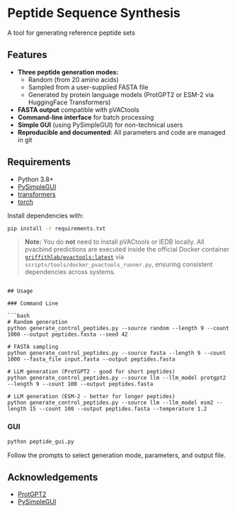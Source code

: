 # Peptide Sequence Synthesis

A tool for generating reference peptide sets

## Features

- **Three peptide generation modes:**
  - Random (from 20 amino acids)
  - Sampled from a user-supplied FASTA file
  - Generated by protein language models (ProtGPT2 or ESM-2 via HuggingFace Transformers)
- **FASTA output** compatible with pVACtools
- **Command-line interface** for batch processing
- **Simple GUI** (using PySimpleGUI) for non-technical users
- **Reproducible and documented**: All parameters and code are managed in git

## Requirements

- Python 3.8+
- [PySimpleGUI](https://pysimplegui.readthedocs.io/)
- [transformers](https://huggingface.co/docs/transformers/index)
- [torch](https://pytorch.org/)

Install dependencies with:
```bash
pip install -r requirements.txt
```

> **Note:** You do **not** need to install pVACtools or IEDB locally. All pvacbind predictions are executed inside the official Docker container [`griffithlab/pvactools:latest`](https://hub.docker.com/r/griffithlab/pvactools/) via `scripts/tools/docker_pvactools_runner.py`, ensuring consistent dependencies across systems.
```

## Usage

### Command Line

```bash
# Random generation
python generate_control_peptides.py --source random --length 9 --count 1000 --output peptides.fasta --seed 42

# FASTA sampling
python generate_control_peptides.py --source fasta --length 9 --count 1000 --fasta_file input.fasta --output peptides.fasta

# LLM generation (ProtGPT2 - good for short peptides)
python generate_control_peptides.py --source llm --llm_model protgpt2 --length 9 --count 100 --output peptides.fasta

# LLM generation (ESM-2 - better for longer peptides)
python generate_control_peptides.py --source llm --llm_model esm2 --length 15 --count 100 --output peptides.fasta --temperature 1.2
```

### GUI

```bash
python peptide_gui.py
```
Follow the prompts to select generation mode, parameters, and output file.

## Acknowledgements

- [ProtGPT2](https://huggingface.co/nferruz/ProtGPT2)
- [PySimpleGUI](https://pysimplegui.readthedocs.io/)
